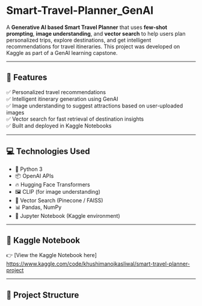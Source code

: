 # Smart-Travel-Planner_GenAI


A **Generative AI based Smart Travel Planner** that uses **few-shot prompting**, **image understanding**, and **vector search** to help users plan personalized trips, explore destinations, and get intelligent recommendations for travel itineraries. This project was developed on Kaggle as part of a GenAI learning capstone.

---

## 🚀 Features
✅ Personalized travel recommendations  
✅ Intelligent itinerary generation using GenAI  
✅ Image understanding to suggest attractions based on user-uploaded images  
✅ Vector search for fast retrieval of destination insights  
✅ Built and deployed in Kaggle Notebooks  

---

## 💻 Technologies Used
- 🐍 Python 3
- 📦 OpenAI APIs
- 🔥 Hugging Face Transformers
- 🖼️ CLIP (for image understanding)
- 🧠 Vector Search (Pinecone / FAISS)
- 📊 Pandas, NumPy
- 📒 Jupyter Notebook (Kaggle environment)

---

## 📓 Kaggle Notebook
👉 [View the Kaggle Notebook here]
https://www.kaggle.com/code/khushimanojkasliwal/smart-travel-planner-project

---

## 📂 Project Structure
